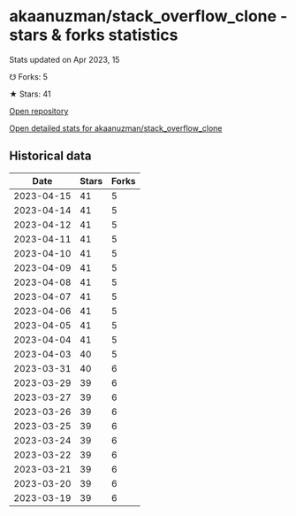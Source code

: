 # akaanuzman/stack_overflow_clone - stars & forks statistics

Stats updated on Apr 2023, 15

☋ Forks: 5

★ Stars: 41

[Open repository](https://github.com/akaanuzman/stack_overflow_clone)

[Open detailed stats for akaanuzman/stack_overflow_clone](https://reviewgithub.com/rep/akaanuzman/stack_overflow_clone)

## Historical data
| Date | Stars | Forks |
|------|-------|-------|
| 2023-04-15 | 41 | 5 | 
| 2023-04-14 | 41 | 5 | 
| 2023-04-12 | 41 | 5 | 
| 2023-04-11 | 41 | 5 | 
| 2023-04-10 | 41 | 5 | 
| 2023-04-09 | 41 | 5 | 
| 2023-04-08 | 41 | 5 | 
| 2023-04-07 | 41 | 5 | 
| 2023-04-06 | 41 | 5 | 
| 2023-04-05 | 41 | 5 | 
| 2023-04-04 | 41 | 5 | 
| 2023-04-03 | 40 | 5 | 
| 2023-03-31 | 40 | 6 | 
| 2023-03-29 | 39 | 6 | 
| 2023-03-27 | 39 | 6 | 
| 2023-03-26 | 39 | 6 | 
| 2023-03-25 | 39 | 6 | 
| 2023-03-24 | 39 | 6 | 
| 2023-03-22 | 39 | 6 | 
| 2023-03-21 | 39 | 6 | 
| 2023-03-20 | 39 | 6 | 
| 2023-03-19 | 39 | 6 | 

